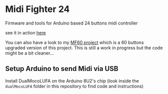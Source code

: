 # Midi Fighter 24

Firmware and tools for Arduino based 24 buttons midi controller

see it in action [here](https://www.youtube.com/watch?v=FosVgqp6nJg)

You can also have a look to my [MF60 project](https://github.com/cstoquer/MF60) which is a 60 buttons upgraded version of this project. This is still a work in progress but the code might be a bit cleaner...

## Setup Arduino to send Midi via USB

Install DualMocoLUFA on the Arduino 8U2's chip
(look inside the `dualMocoLUFA` folder in this repository to find code and instructions)

